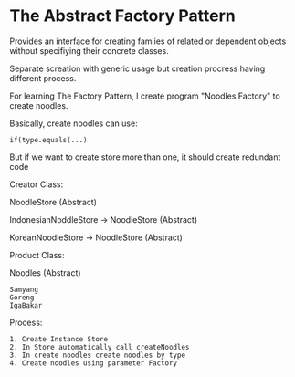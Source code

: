 # The Abstract Factory Pattern
Provides an interface for creating famiies of related or dependent objects without specifiying their concrete classes.

Separate screation with generic usage but creation procress having different process.

For learning The Factory Pattern, I create program "Noodles Factory" to create noodles.

Basically, create noodles can use:
```
if(type.equals(...)
```
But if we want to create store more than one, it should create redundant code

Creator Class:

NoodleStore (Abstract)

IndonesianNoddleStore -> NoodleStore (Abstract)

KoreanNoodleStore -> NoodleStore (Abstract)

Product Class:

Noodles (Abstract)

```
Samyang
Goreng
IgaBakar
```

Process:
```
1. Create Instance Store
2. In Store automatically call createNoodles
3. In create noodles create noodles by type
4. Create noodles using parameter Factory
```
